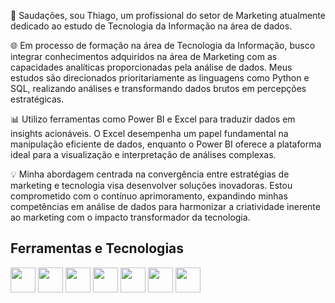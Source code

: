 👋 Saudações, sou Thiago, um profissional do setor de Marketing atualmente dedicado ao estudo de Tecnologia da Informação na área de dados.

🌐 Em processo de formação na área de Tecnologia da Informação, busco integrar conhecimentos adquiridos na área de Marketing com as capacidades analíticas proporcionadas pela análise de dados. Meus estudos são direcionados prioritariamente as linguagens como Python e SQL, realizando análises e transformando dados brutos em percepções estratégicas.

📊 Utilizo ferramentas como Power BI e Excel para traduzir dados em insights acionáveis. O Excel desempenha um papel fundamental na manipulação eficiente de dados, enquanto o Power BI oferece a plataforma ideal para a visualização e interpretação de análises complexas.

💡 Minha abordagem centrada na convergência entre estratégias de marketing e tecnologia visa desenvolver soluções inovadoras. Estou comprometido com o contínuo aprimoramento, expandindo minhas competências em análise de dados para harmonizar a criatividade inerente ao marketing com o impacto transformador da tecnologia.

## Ferramentas e Tecnologias

<img src="https://cdn.jsdelivr.net/gh/devicons/devicon/icons/python/python-original-wordmark.svg" width="40" height="40"/> <img src="https://cdn.jsdelivr.net/gh/devicons/devicon/icons/microsoftsqlserver/microsoftsqlserver-plain-wordmark.svg" width="40" height="40"/> <img src="https://cdn.jsdelivr.net/gh/devicons/devicon/icons/anaconda/anaconda-original.svg" width="40" height="40" width="40" height="40"/> <img src="https://cdn.jsdelivr.net/gh/devicons/devicon/icons/jupyter/jupyter-original-wordmark.svg" width="40" height="40"/> <img src="https://cdn.jsdelivr.net/gh/devicons/devicon/icons/pandas/pandas-original-wordmark.svg" width="40" height="40"/> <img src="https://cdn.jsdelivr.net/gh/devicons/devicon/icons/numpy/numpy-original-wordmark.svg" width="40" height="40"/> <img src="https://cdn.jsdelivr.net/gh/devicons/devicon/icons/matlab/matlab-plain.svg" width="40" height="40"/>


